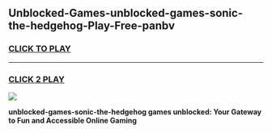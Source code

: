 
## Unblocked-Games-unblocked-games-sonic-the-hedgehog-Play-Free-panbv
<h3>
<a href="https://premium76.site?title=unblocked-games-sonic-the-hedgehog&ref=18A1">CLICK TO PLAY</a></h3>
<hr>

<h3>
<a href="https://premium76.site?title=unblocked-games-sonic-the-hedgehog&ref=18A1">CLICK 2 PLAY</a>
  
</h3>

<a href="https://premium76.site?title=unblocked-games-sonic-the-hedgehog&ref=18A1"><img src="https://clearcache.store/games.png"></a>


**unblocked-games-sonic-the-hedgehog games unblocked: Your Gateway to Fun and Accessible Online Gaming**
